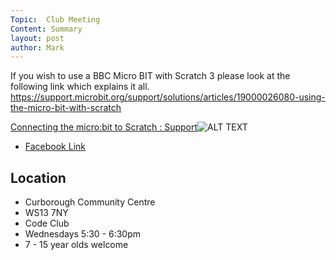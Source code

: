 ```yaml
---
Topic:  Club Meeting
Content: Summary
layout: post
author: Mark
---
```

If you wish to use a BBC Micro BIT with Scratch 3 please look at the following link which explains it all.
https://support.microbit.org/support/solutions/articles/19000026080-using-the-micro-bit-with-scratch

[Connecting the micro:bit to Scratch : Support](https://l.facebook.com/l.php?u=https%3A%2F%2Fsupport.microbit.org%2Fsupport%2Fsolutions%2Farticles%2F19000026080-using-the-micro-bit-with-scratch&h=AT1As4KUR65MsdCsZit6Hlx0sk9nTsmT5zK-ObDkTf-6Tjum697sX7ETIPGH-h7WS2uti_GUMZ3tZgAmQ74rH5GzElh2JtCwd_tVpYvyel_kVoXOYyzKPNM0Rt-8IZYU&s=1)![ALT TEXT](https://external.fbhx6-1.fna.fbcdn.net/emg1/v/t13/3974269696558014923?url=https%3A%2F%2Fs3.amazonaws.com%2Fcdn.freshdesk.com%2Fdata%2Fhelpdesk%2Fattachments%2Fproduction%2F19000725233%2Flogo%2FKQAdSqMyRp5whQbEJ0elIT6gWvUH1Y70EQ.png&fb_obo=1&utld=amazonaws.com&stp=c0.5000x0.5000f_dst-emg0_p34x34_q75&ccb=13-1&oh=06_AbH2QSaVQqKpplrFWtg8HwJr43lHHybEm7YRJSgAndIhgg&oe=6528681E&_nc_sid=e609ca)

* [Facebook Link](https://www.facebook.com/1481985248595237/posts/2056209257839497/)

## Location

* Curborough Community Centre
* WS13 7NY
* Code Club
* Wednesdays 5:30 - 6:30pm
* 7 - 15 year olds welcome

